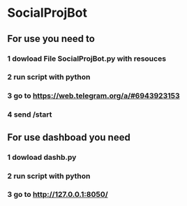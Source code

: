 # SocialProjBot
## For use you need to 
### 1  dowload File SocialProjBot.py with resouces
### 2  run script with python
### 3  go to https://web.telegram.org/a/#6943923153
### 4  send /start

## For use dashboad you need
### 1  dowload dashb.py
### 2  run script with python
### 3  go to http://127.0.0.1:8050/
